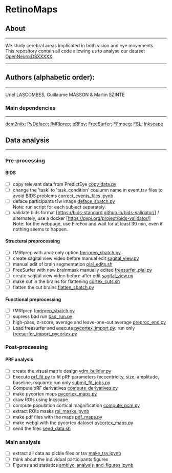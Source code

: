 # RetinoMaps
## About
---
We study cerebral areas implicated in both vision and eye movements..</br>
This repository contain all code allowing us to analyse our dataset [OpenNeuro:DSXXXXX](https://openneuro.org/datasets/dsXXXX).</br>

---
## Authors (alphabetic order): 
---
Uriel LASCOMBES, Guillaume MASSON & Martin SZINTE

### Main dependencies
---
[dcm2niix](https://github.com/rordenlab/dcm2niix); 
[PyDeface](https://github.com/poldracklab/pydeface); 
[fMRIprep](https://fmriprep.org/en/stable/); 
[pRFpy](https://github.com/VU-Cog-Sci/prfpy); 
[FreeSurfer](https://surfer.nmr.mgh.harvard.edu/);
[FFmpeg](https://ffmpeg.org/);
[FSL](https://fsl.fmrib.ox.ac.uk);
[Inkscape](https://inkscape.org/)
</br>

## Data analysis
---

### Pre-processing

#### BIDS
- [ ] copy relevant data from PredictEye [copy_data.py](analysis_code/preproc/bids/bids_copy_data.sh) 
- [ ] change the 'task' to 'task_condition' coulumn name in event.tsv files to avoid BIDS problems [correct_events_files.ipynb](analysis_code/preproc/bids/correct_events_files.ipynb)
- [ ] deface participants t1w image [deface_sbatch.py](analysis_code/preproc/bids/deface_sbatch.py) 
    </br>Note: run script for each subject separately.
- [ ] validate bids format [https://bids-standard.github.io/bids-validator/] / alternately, use a docker [https://pypi.org/project/bids-validator/]
    </br>Note: for the webpage, use FireFox and wait for at least 30 min, even if nothing seems to happen.

#### Structural preprocessing
- [ ] fMRIprep with anat-only option [fmriprep_sbatch.py](analysis_code/preproc/functional/fmriprep_sbatch.py)
- [ ] create sagital view video before manual edit [sagital_view.py](analysis_code/preproc/anatomical/sagital_view.py)
- [ ] manual edit of brain segmentation [pial_edits.sh](analysis_code/preproc/anatomical/pial_edits.sh)
- [ ] FreeSurfer with new brainmask manually edited [freesurfer_pial.py](analysis_code/preproc/anatomical/freesurfer_pial.py)
- [ ] create sagital view video before after edit [sagital_view.py](analysis_code/preproc/anatomical/sagital_view.py)
- [ ] make cut in the brains for flattening [cortex_cuts.sh](analysis_code/preproc/anatomical/cortex_cuts.sh)
- [ ] flatten the cut brains [flatten_sbatch.py](analysis_code/preproc/anatomical/flatten_sbatch.py)

#### Functional preprocessing
- [ ] fMRIprep [fmriprep_sbatch.py](analysis_code/preproc/functional/fmriprep_sbatch.py)
- [ ] supress bad run [bad_run.py](analysis_code/preproc/functional/bad_run.py)
- [ ] high-pass, z-score, average and leave-one-out average [preproc_end.py](analysis_code/preproc/functional/preproc_end.py)
- [ ] Load freesurfer and execute [pycortex_import.py](analysis_code/preproc/functional/pycortex_import.py): run only [freesurfer_import_pycortex.py](analysis_code/preproc/functional/freesurfer_import_pycortex.py)

### Post-processing

#### PRF analysis
- [ ] create the visual matrix design [vdm_builder.py](analysis_code/postproc/prf/vdm_builder.py)
- [ ] Execute [prf_fit.py](analysis_code/postproc/prf/fit/prf_fit.py) to fit pRF parameters (eccentricity, size, amplitude, baseline, rsquare): run only [submit_fit_jobs.py](analysis_code/postproc/prf/fit/submit_fit_jobs.py)
- [ ] Compute pRF derivatives [compute_derivatives.py](analysis_code/postproc/prf/postfit/compute_derivatives.py)
- [ ] make pycortex maps [pycortex_maps.py](analysis_code/postproc/prf/postfit/pycortex_maps.py)
- [ ] draw ROIs using Inkscape
- [ ] compute population cortical magnification [compute_pcm.py](analysis_code/postproc/prf/postfit/compute_pcm.py)
- [ ] extract ROIs masks [roi_masks.ipynb](analysis_code/postproc/prf/postfit/roi_masks.ipynb) 
- [ ] make pdf files with the maps [pdf_maps.py](analysis_code/postproc/prf/postfit/pdf_maps.py)
- [ ] make webgl with the pycortex dataset [pycortex_maps.py](analysis_code/postproc/prf/webgl/pycortex_webgl.py) 
- [ ] send the files [send_data.sh](analysis_code/postproc/prf/webgl/send_data.sh)

### Main analysis
- [ ] extract all data as pickle files or tsv [make_tsv.ipynb](analysis_code/postproc/prf/postfit/make_tsv.ipynb)
- [ ] think about the individual participants figures
- [ ] Figures and statistics [amblyo_analysis_and_figures.ipynb](analysis_code/postproc/result_analysis/amblyo_analysis_and_figures.ipynb)